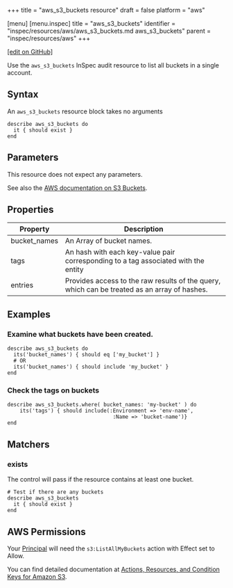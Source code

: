 +++
title = "aws_s3_buckets resource"
draft = false
platform = "aws"

[menu]
  [menu.inspec]
    title = "aws_s3_buckets"
    identifier = "inspec/resources/aws/aws_s3_buckets.md aws_s3_buckets"
    parent = "inspec/resources/aws"
+++

[\[edit on GitHub\]](https://github.com/inspec/inspec-aws/blob/master/docs/resources/aws_s3_buckets.md)

Use the `aws_s3_buckets` InSpec audit resource to list all buckets in a single account.

## Syntax

An `aws_s3_buckets` resource block takes no arguments

    describe aws_s3_buckets do
      it { should exist }
    end

## Parameters

This resource does not expect any parameters.

See also the [AWS documentation on S3 Buckets](https://docs.aws.amazon.com/AmazonS3/latest/dev/UsingBucket.html).

## Properties

| Property     | Description                                                                                  |
| ------------ | -------------------------------------------------------------------------------------------- |
| bucket_names | An Array of bucket names.                                                                    |
| tags         | An hash with each key-value pair corresponding to a tag associated with the entity           |
| entries      | Provides access to the raw results of the query, which can be treated as an array of hashes. |

## Examples

### Examine what buckets have been created.

    describe aws_s3_buckets do
      its('bucket_names') { should eq ['my_bucket'] }
      # OR
      its('bucket_names') { should include 'my_bucket' }
    end

### Check the tags on buckets

    describe aws_s3_buckets.where( bucket_names: 'my-bucket' ) do
        its('tags') { should include(:Environment => 'env-name',
                                      :Name => 'bucket-name')}
    end

## Matchers

### exists

The control will pass if the resource contains at least one bucket.

    # Test if there are any buckets
    describe aws_s3_buckets
      it { should exist }
    end

## AWS Permissions

Your [Principal](https://docs.aws.amazon.com/IAM/latest/UserGuide/intro-structure.html#intro-structure-principal) will need the `s3:ListAllMyBuckets` action with Effect set to Allow.

You can find detailed documentation at [Actions, Resources, and Condition Keys for Amazon S3](https://docs.aws.amazon.com/IAM/latest/UserGuide/list_amazons3.html).
